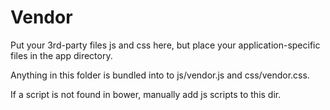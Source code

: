 Vendor
======

Put your 3rd-party files js and css here, 
but place your application-specific files in the app directory. 

Anything in this folder is bundled into to js/vendor.js and css/vendor.css.

If a script is not found in bower, manually add js scripts to this dir.

